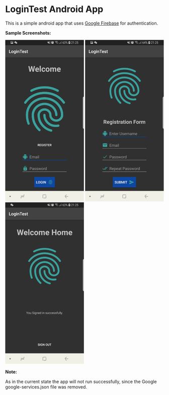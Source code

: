 # LoginTest Android App

This is a simple android app that uses [Google Firebase](https://firebase.google.com/) for authentication.


**Sample Screenshots:**

<img src="app/src/main/res/screenshots/LoginScreen.jpg" width="250"> <img src="app/src/main/res/screenshots/RegisterPage.jpg" width="250"> <img src="app/src/main/res/screenshots/HomeScreen.jpg" width="250">

**Note:**

As in the current state the app will not run successfully, since the Google google-services.json file was removed.

